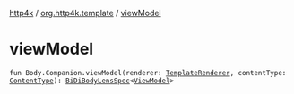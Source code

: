 [http4k](../index.md) / [org.http4k.template](index.md) / [viewModel](./view-model.md)

# viewModel

`fun Body.Companion.viewModel(renderer: `[`TemplateRenderer`](-template-renderer.md)`, contentType: `[`ContentType`](../org.http4k.core/-content-type/index.md)`): `[`BiDiBodyLensSpec`](../org.http4k.lens/-bi-di-body-lens-spec/index.md)`<`[`ViewModel`](-view-model/index.md)`>`